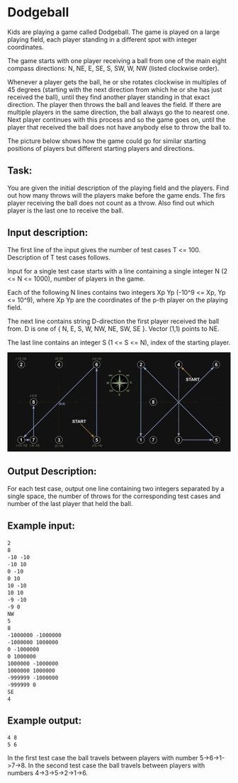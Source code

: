 # Dodgeball

Kids are playing a game called Dodgeball. The game is played on a large playing field, each player standing in a different spot with integer coordinates.

The game starts with one player receiving a ball from one of the main eight compass directions: N, NE, E, SE, S, SW, W, NW (listed clockwise order).

Whenever a player gets the ball, he or she rotates clockwise in multiples of 45 degrees (starting with the next direction from which he or she has just received the ball), until they find another player standing in that exact direction. The player then throws the ball and leaves the field. If there are multiple players in the same direction, the ball always go the to nearest one. Next player continues with this process and so the game goes on, until the player that received the ball does not have anybody else to throw the ball to.

The picture below shows how the game could go for similar starting positions of players but different starting players and directions.

## Task:
You are given the initial description of the playing field and the players. Find out how many throws will the players make before the game ends. The firs player receiving the ball does not count as a throw. Also find out which player is the last one to receive the ball.

## Input description:
The first line of the input gives the number of test cases T <= 100. Description of T test cases follows.

Input for a single test case starts with a line containing a single integer N (2 <= N <= 1000), number of players in the game.

Each of the following N lines contains two integers Xp Yp (-10^9 <= Xp, Yp <= 10^9), where Xp Yp are the coordinates of the p-th player on the playing field.

The next line contains string D-direction the first player received the ball from. D is one of { N, E, S, W, NW, NE, SW, SE }. Vector (1,1) points to NE.

The last line contains an integer S (1 <= S <= N), index of the starting player.

![Alt text](2_examples.jpg)


## Output Description:
For each test case, output one line containing two integers separated by a single space, the number of throws for the corresponding test cases and number of the last player that held the ball.

## Example input:
```
2
8
-10 -10
-10 10
0 -10
0 10
10 -10
10 10
-9 -10
-9 0
NW
5
8
-1000000 -1000000
-1000000 1000000
0 -1000000
0 1000000
1000000 -1000000
1000000 1000000
-999999 -1000000
-999999 0
SE
4
```
## Example output:
```
4 8
5 6
```
In the first test case the ball travels between players with number 5->6->1->7->8. In the second test case the ball travels between players with numbers 4->3->5->2->1->6.
